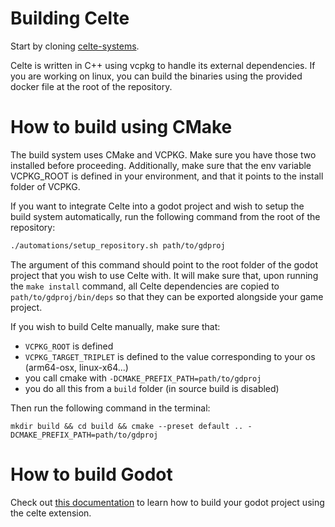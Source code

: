 # Building Celte

Start by cloning [celte-systems](https://github.com/celte-team/celte-system).

Celte is written in C++ using vcpkg to handle its external dependencies.
If you are working on linux, you can build the binaries using the provided docker file at the
root of the repository.

# How to build using CMake

The build system uses CMake and VCPKG. Make sure you have those two installed before proceeding. Additionally, make sure that the env variable VCPKG_ROOT is defined in your environment, and that it points to the install folder of VCPKG.


If you want to integrate Celte into a godot project and wish to setup the build system automatically, run the following command from the root of the repository:

```bash
./automations/setup_repository.sh path/to/gdproj
```
The argument of this command should point to the root folder of the godot project that you wish to use Celte with. It will make sure that, upon running the `make install` command, all Celte dependencies are copied to `path/to/gdproj/bin/deps` so that they can be exported alongside your game project.

If you wish to build Celte manually, make sure that:
- `VCPKG_ROOT` is defined
- `VCPKG_TARGET_TRIPLET` is defined to the value corresponding to your os (arm64-osx, linux-x64...)
- you call cmake with `-DCMAKE_PREFIX_PATH=path/to/gdproj`
- you do all this from a `build` folder (in source build is disabled)


Then run the following command in the terminal:
```
mkdir build && cd build && cmake --preset default .. -DCMAKE_PREFIX_PATH=path/to/gdproj
```

# How to build Godot

Check out [this documentation](./CompilingGodot.md) to learn how to build your godot project using the celte extension.
